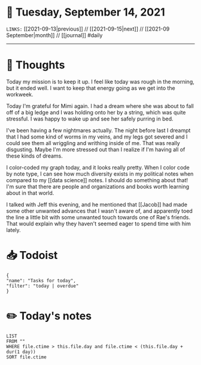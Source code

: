 # 📅 Tuesday, September 14, 2021
`LINKS:` [[2021-09-13|previous]] // [[2021-09-15|next]] // [[2021-09 September|month]] // [[journal]] 
#daily

---
# 💭 Thoughts
Today my mission is to keep it up. I feel like today was rough in the morning, but it ended well. I want to keep that energy going as we get into the workweek. 

Today I'm grateful for Mimi again. I had a dream where she was about to fall off of a big ledge and I was holding onto her by a string, which was quite stressful. I was happy to wake up and see her safely purring in bed. 

I've been having a few nightmares actually. The night before last I dreampt that I had some kind of worms in my veins, and my legs got severed and I could see them all wriggling and writhing inside of me. That was really disgusting. Maybe I'm more stressed out than I realize if I'm having all of these kinds of dreams. 

I color-coded my graph today, and it looks really pretty. When I color code by note type, I can see how much diversity exists in my political notes when compared to my [[data science]] notes. I should do something about that! I'm sure that there are people and organizations and books worth learning about in that world. 

I talked with Jeff this evening, and he mentioned that [[Jacob]] had made some other unwanted advances that I wasn't aware of, and apparently toed the line a little bit with some unwanted touch towards one of Rae's friends. That would explain why they haven't seemed eager to spend time with him lately. 

# 📥 Todoist
```todoist
{
"name": "Tasks for today",
"filter": "today | overdue"
}
```

# ✏️ Today's notes
```dataview
LIST 
FROM ""
WHERE file.ctime > this.file.day and file.ctime < (this.file.day + dur(1 day))
SORT file.ctime
```
